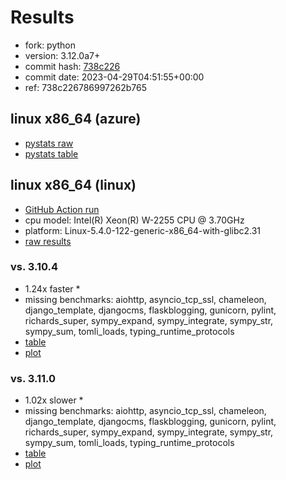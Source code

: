 # Results

- fork: python
- version: 3.12.0a7+
- commit hash: [738c226](https://github.com/python/cpython/commit/738c226)
- commit date: 2023-04-29T04:51:55+00:00
- ref: 738c226786997262b765

## linux x86_64 (azure)

- [pystats raw](bm-20230429-azure-x86_64-python-738c226786997262b765-3.12.0a7%2B-738c226-pystats.json)
- [pystats table](bm-20230429-azure-x86_64-python-738c226786997262b765-3.12.0a7%2B-738c226-pystats.md)

## linux x86_64 (linux)

- [GitHub Action run](https://github.com/faster-cpython/benchmarking/actions/runs/4837501205)
- cpu model: Intel(R) Xeon(R) W-2255 CPU @ 3.70GHz
- platform: Linux-5.4.0-122-generic-x86_64-with-glibc2.31
- [raw results](bm-20230429-linux-x86_64-python-738c226786997262b765-3.12.0a7%2B-738c226.json)

### vs. 3.10.4

- 1.24x faster \*
- missing benchmarks: aiohttp, asyncio_tcp_ssl, chameleon, django_template, djangocms, flaskblogging, gunicorn, pylint, richards_super, sympy_expand, sympy_integrate, sympy_str, sympy_sum, tomli_loads, typing_runtime_protocols
- [table](bm-20230429-linux-x86_64-python-738c226786997262b765-3.12.0a7%2B-738c226-vs-3.10.4.md)
- [plot](bm-20230429-linux-x86_64-python-738c226786997262b765-3.12.0a7%2B-738c226-vs-3.10.4.png)

### vs. 3.11.0

- 1.02x slower \*
- missing benchmarks: aiohttp, asyncio_tcp_ssl, chameleon, django_template, djangocms, flaskblogging, gunicorn, pylint, richards_super, sympy_expand, sympy_integrate, sympy_str, sympy_sum, tomli_loads, typing_runtime_protocols
- [table](bm-20230429-linux-x86_64-python-738c226786997262b765-3.12.0a7%2B-738c226-vs-3.11.0.md)
- [plot](bm-20230429-linux-x86_64-python-738c226786997262b765-3.12.0a7%2B-738c226-vs-3.11.0.png)

